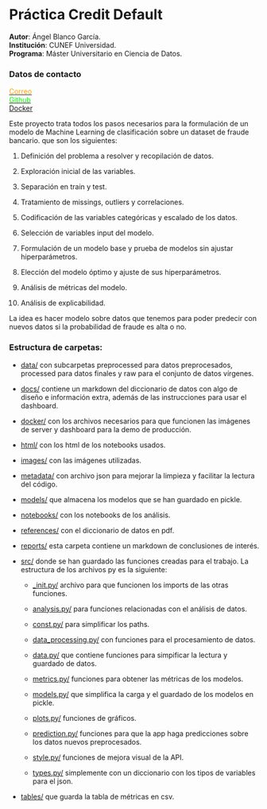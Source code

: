 # **Práctica Credit Default**

**Autor**: Ángel Blanco García.  
**Institución**: CUNEF Universidad.  
**Programa**: Máster Universitario en Ciencia de Datos.  

### **Datos de contacto**
[<font color='orange'>Correo</font>](angel.blanco@cunef.edu)  
[<font color='lime'>Github</font>](https://github.com/angelblancog/credit_default)  
[Docker](https://hub.docker.com/u/angelbg34)

Este proyecto trata todos los pasos necesarios para la formulación de un modelo de Machine Learning de clasificación sobre un dataset de fraude bancario. que son los siguientes:

1. Definición del problema a resolver y recopilación de datos.

2. Exploración inicial de las variables.

3. Separación en train y test.

4. Tratamiento de missings, outliers y correlaciones.

5. Codificación de las variables categóricas y escalado de los datos.

6. Selección de variables input del modelo.

7. Formulación de un modelo base y prueba de modelos sin ajustar hiperparámetros.

8. Elección del modelo óptimo y ajuste de sus hiperparámetros.

9. Análisis de métricas del modelo.

10. Análisis de explicabilidad.

La idea es hacer modelo sobre datos que tenemos para poder predecir con nuevos datos si la probabilidad de fraude es alta o no.


### **Estructura de carpetas:**

- [data/](data) con subcarpetas preprocessed para datos preprocesados, processed para datos finales y raw para el conjunto de datos vírgenes.

- [docs/](docs) contiene un markdown del diccionario de datos con algo de diseño e información extra, además de las instrucciones para usar el dashboard.

- [docker/](docker) con los archivos necesarios para que funcionen las imágenes de server y dashboard para la demo de producción.

- [html/](html) con los html de los notebooks usados.

- [images/](images) con las imágenes utilizadas.

- [metadata/](metadata) con archivo json para mejorar la limpieza y facilitar la lectura del código. 

- [models/](models) que almacena los modelos que se han guardado en pickle.

- [notebooks/](notebooks) con los notebooks de los análisis.

- [references/](references) con el diccionario de datos en pdf.

- [reports/](reports) esta carpeta contiene un markdown de conclusiones de interés.

- [src/](src) donde se han guardado las funciones creadas para el trabajo. La estructura de los archivos py es la siguiente:

   - [_init.py/](src/__init__.py) archivo para que funcionen los imports de las otras funciones.

   - [analysis.py/](src/analysis.py) para funciones relacionadas con el análisis de datos.

   - [const.py/](src/const.py) para simplificar los paths.

   - [data_processing.py/](src/data_processing.py) con funciones para el procesamiento de datos.

   - [data.py/](src/data.py) que contiene funciones para simpificar la lectura y guardado de datos.

   - [metrics.py/](src/metrics.py) funciones para obtener las métricas de los modelos.

   - [models.py/](src/models.py) que simplifica la carga y el guardado de los modelos en pickle.

   - [plots.py/](src/plots.py) funciones de gráficos.
   
   - [prediction.py/](src/prediction.py) funciones para que la app haga predicciones sobre los datos nuevos preprocesados.
   
   - [style.py/](src/style.py) funciones de mejora visual de la API.

   - [types.py/](src/types.py) simplemente con un diccionario con los tipos de variables para el json.


- [tables/](tables) que guarda la tabla de métricas en csv.
